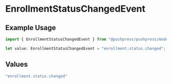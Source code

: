# EnrollmentStatusChangedEvent

## Example Usage

```typescript
import { EnrollmentStatusChangedEvent } from "@pushpress/pushpress/models/webhooks";

let value: EnrollmentStatusChangedEvent = "enrollment.status.changed";
```

## Values

```typescript
"enrollment.status.changed"
```